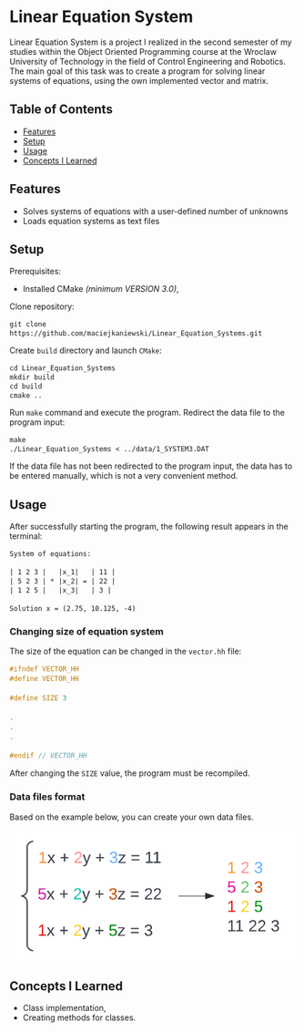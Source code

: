 # Linear Equation System

Linear Equation System is a project I realized in the second semester of my studies within the Object Oriented Programming course at the Wroclaw University of Technology in the field of Control Engineering and Robotics. The main goal of this task was to create a program for solving linear systems of equations, using the own implemented vector and matrix.

## Table of Contents

  - [Features](#features)
  - [Setup](#setup)
  - [Usage](#usage)
  - [Concepts I Learned](#concepts-i-learned)
  
## Features

- Solves systems of equations with a user-defined number of unknowns
- Loads equation systems as text files

## Setup
Prerequisites:
* Installed CMake *(minimum VERSION 3.0)*,

Clone repository:

    git clone https://github.com/maciejkaniewski/Linear_Equation_Systems.git

Create `build` directory and launch `CMake`:

    cd Linear_Equation_Systems
    mkdir build
    cd build
    cmake ..

Run `make` command and execute the program. Redirect the data file to the program input:

    make
    ./Linear_Equation_Systems < ../data/1_SYSTEM3.DAT

If the data file has not been redirected to the program input, the data has to be entered manually, which is not a very convenient method.

## Usage

After successfully starting the program, the following result appears in the terminal:

    System of equations:

    | 1 2 3 |   |x_1|   | 11 |
    | 5 2 3 | * |x_2| = | 22 |
    | 1 2 5 |   |x_3|   | 3 |

    Solution x = (2.75, 10.125, -4)

### Changing size of equation system

The size of the equation can be changed in the `vector.hh` file:

```C++
#ifndef VECTOR_HH
#define VECTOR_HH

#define SIZE 3

.
.
.

#endif // VECTOR_HH
```

After changing the `SIZE` value, the program must be recompiled.

### Data files format

Based on the example below, you can create your own data files.

![screenshot](./data/data.png "Data_file")

## Concepts I Learned

- Class implementation,
- Creating methods for classes.